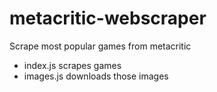 # metacritic-webscraper

Scrape most popular games from metacritic

- index.js scrapes games
- images.js downloads those images
